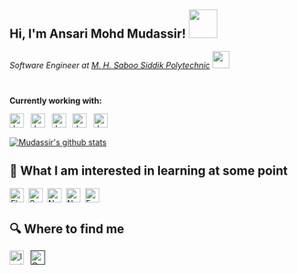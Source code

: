 <h2> Hi, I'm Ansari Mohd Mudassir! <img src="https://media3.giphy.com/media/VFGsPXfFeIcGdtwAIC/200.webp?cid=ecf05e47y3ib24yq1o8ig2z6cdo2fj38nc6bdly0gojbzwvy&rid=200.webp&ct=s" width="50"></h2>
<!-- <img align='right' src="https://media.giphy.com/media/ieyl9zmCjO4b4t6qoY/giphy.gif" width="230"> -->
<p><em>Software Engineer at <a href="https://eventsmhssp.in/">M. H. Saboo Siddik Polytechnic</a>
<img src="https://media.giphy.com/media/fYSnHlufseco8Fh93Z/giphy.gif" width="30"></br>
</em></p>
</br>

**Currently working with:**

[<img src="https://img.shields.io/badge/JavaScript-282C34?logo=javascript&logoColor=ffcc00" alt="Java logo" title="Java" height="25" />](https://www.java.com/en/)
&nbsp;
[<img src="https://img.shields.io/badge/Python-282C34?logo=python&logoColor=68aac2" alt="Java logo" title="Python" height="25" />](https://www.java.com/en/)
&nbsp;
[<img src="https://img.shields.io/badge/Node.js-282C34?logo=node.js&logoColor=0d976f" alt="Java logo" title="Node.js" height="25" />](https://www.java.com/en/)
&nbsp;
[<img src="https://img.shields.io/badge/HTML-282C34?logo=html5&logoColor=ffcc00" alt="Java logo" title="HTML5" height="25" />](https://www.java.com/en/)
&nbsp;
[<img src="https://img.shields.io/badge/Java-282C34?logo=java&logoColor=ffcc00" alt="Java logo" title="Java" height="25" />](https://www.java.com/en/)
&nbsp;



[![Mudassir's github stats](https://github-readme-stats.vercel.app/api?username=Mudassir-A&show_icons=true&theme=merko)](https://github.com/Mudassir-A)


## 👾  What I am interested in learning at some point

<img src="https://img.shields.io/badge/Flutter-282C34?logo=flutter&logoColor=02569B" alt="Flutter logo" title="Flutter" height="25" />&nbsp;
<img src="https://img.shields.io/badge/Sass-282C34?logo=sass&logoColor=CC6699" alt="Sass logo" title="Sass" height="25" />&nbsp;
<img src="https://img.shields.io/badge/Node.js-282C34?logo=node.js&logoColor=339933" alt="Node.js logo" title="Node.js" height="25" />&nbsp;
<img src="https://img.shields.io/badge/Next.js-282C34?logo=next.js&logoColor=FFFFFF" alt="Next.js logo" title="Next.js" height="25" />&nbsp;
<img src="https://img.shields.io/badge/Express-282C34?logo=express&logoColor=FFFFFF" alt="Express.js logo" title="Express.js" height="25" />


## 🔍  Where to find me

[<img src="https://img.shields.io/badge/Instagram-282C34?logo=instagram&logoColor=db00db" alt="Instagram logo" title="Instagram" height="25" />](https://www.instagram.com/mudassir.ia/)
&nbsp;
[<img src="https://img.shields.io/badge/mudassirimranansari@gmail.com-282C34?logo=gmail&logoColor=0077B5" alt="G-Mail logo" title="G-Mail" height="25" />]()

